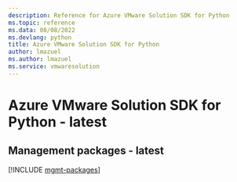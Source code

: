 ```yaml
---
description: Reference for Azure VMware Solution SDK for Python
ms.topic: reference
ms.data: 08/08/2022
ms.devlang: python
title: Azure VMware Solution SDK for Python
author: lmazuel
ms.author: lmazuel
ms.service: vmwaresolution
---
```

# Azure VMware Solution SDK for Python - latest

## Management packages - latest
[!INCLUDE [mgmt-packages](vmware-solution-mgmt-index.md)]